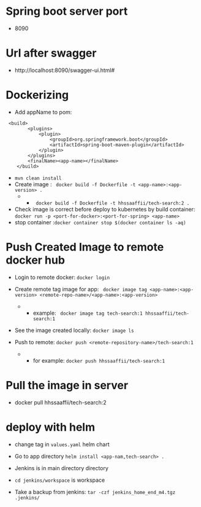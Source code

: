 # Spring boot server port 
* 8090
# Url after swagger
* http://localhost:8090/swagger-ui.html#
# Dockerizing
* Add appName to pom:
```
 <build>
        <plugins>
            <plugin>
                <groupId>org.springframework.boot</groupId>
                <artifactId>spring-boot-maven-plugin</artifactId>
            </plugin>
        </plugins>
        <finalName><app-name></finalName>
    </build>
```
* `mvn clean install`
* Create image : ` docker build -f Dockerfile -t <app-name>:<app-version> .`
    * * ` docker build -f Dockerfile -t hhssaaffii/tech-search:2 .` 
* Check image is correct before deploy to kubernetes by build container: `docker run -p <port-for-docker>:<port-for-spring> <app-name>`
* stop container :`docker container stop $(docker container ls -aq)`

# Push Created Image to remote docker hub
* Login to remote docker: `docker login`
* Create remote tag image for app: ` docker image tag <app-name>:<app-version> <remote-repo-name>/<app-name>:<app-version>` 
    * * example: ` docker image tag tech-search:1 hhssaaffii/tech-search:1` 
* See the image created locally: `docker image ls` 

* Push to remote: `docker push <remote-repository-name>/tech-search:1` 
    * * for example: `docker push hhssaaffii/tech-search:1`
 
# Pull the image in server
* docker pull hhssaaffii/tech-search:2

# deploy with helm
* change tag in `values.yaml` helm chart
*  Go to app directory `helm install <app-nam,tech-search> .`
 
 
* Jenkins is in main directory directory
* `cd jenkins/workspace` is workspace 
* Take a backup from jenkins:
`tar -czf jenkins_home_end_m4.tgz .jenkins/`
